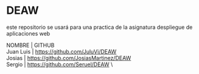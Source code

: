 # DEAW
este repositorio se usará para una practica
 de la asignatura despliegue de aplicaciones web


NOMBRE		| GITHUB\
Juan Luis	| https://github.com/JuluVi/DEAW \
Josias 		| https://github.com/JosiasMartinez/DEAW \
Sergio		| https://github.com/Seruel/DEAW \
